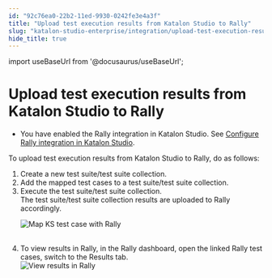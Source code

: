 ```yaml
---
id: "92c76ea0-22b2-11ed-9930-0242fe3e4a3f"
title: "Upload test execution results from Katalon Studio to Rally"
slug: "katalon-studio-enterprise/integration/upload-test-execution-results-from-katalon-studio-to-rally"
hide_title: true
---
```

import useBaseUrl from '@docusaurus/useBaseUrl';


# <a id="task-6070" class="anchor_top_offset"/><a id="ariaid-title1" class="anchor_top_offset"/>Upload test execution results from Katalon Studio to Rally

<div xmlns="http://www.w3.org/1999/xhtml" className="section prereq p"><ul className="ul"><li className="li"><p className="p">You have enabled the Rally integration in <span className="ph">Katalon Studio</span>. See <a className="xref" href="/docs/katalon-studio-enterprise/integration/configure-rally-integration-in-katalon-studio">Configure Rally integration in <span className="ph">Katalon Studio</span></a>.</p></li></ul></div>
<section xmlns="http://www.w3.org/1999/xhtml" className="section context">To upload test execution results from <span className="ph">Katalon Studio</span> to Rally, do as follows:</section> 
<ol xmlns="http://www.w3.org/1999/xhtml" className="ol steps"><li className="li step stepexpand"><span className="ph cmd">Create a new test suite/test suite collection.</span></li><li className="li step stepexpand"><span className="ph cmd">Add the mapped test cases to a test suite/test suite collection.</span></li><li className="li step stepexpand"><span className="ph cmd">Execute the test suite/test suite collection.</span><div className="itemgroup stepresult">The test suite/test suite collection results are uploaded to Rally accordingly.<p className="p"><img className="image" src={useBaseUrl("https://github.com/katalon-studio/docs-images/raw/master/katalon-studio/docs/rally-integration/KS-RALLY-Test-results-uploaded-to-Rally.png")} alt="Map KS test case with Rally" /><br /><br /></p></div></li><li className="li step stepexpand"><span className="ph cmd">To view results in Rally, in the Rally dashboard, open the linked Rally test cases, switch to the <span className="ph uicontrol">Results</span> tab.</span><div className="itemgroup stepxmp"><img className="image" src={useBaseUrl("https://github.com/katalon-studio/docs-images/raw/master/katalon-studio/docs/rally-integration/KS-RALLY-View-results-in-Rally.png")} alt="View results in Rally" /><br /><br /></div></li></ol> 
